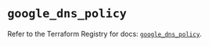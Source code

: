 # `google_dns_policy`

Refer to the Terraform Registry for docs: [`google_dns_policy`](https://registry.terraform.io/providers/hashicorp/google-beta/6.35.0/docs/resources/google_dns_policy).
